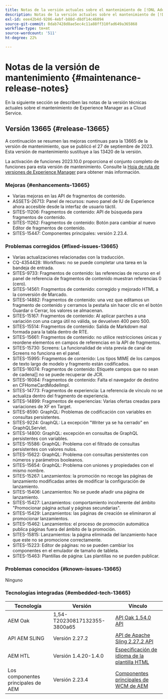 ```yaml
---
title: Notas de la versión actuales sobre el mantenimiento de [!DNL Adobe Experience Manager] as a Cloud Service.
description: Notas de la versión actuales sobre el mantenimiento de [!DNL Adobe Experience Manager] as a Cloud Service.
exl-id: eee42b4d-9206-4ebf-b88d-d8df14c46094
source-git-commit: 0dab7428d8ae5ec4c11a88ff310fad649a365868
workflow-type: tm+mt
source-wordcount: '511'
ht-degree: 22%

---
```


# Notas de la versión de mantenimiento {#maintenance-release-notes}

En la siguiente sección se describen las notas de la versión técnicas actuales sobre el mantenimiento de Experience Manager as a Cloud Service.

## Versión 13665 {#release-13665}

A continuación se resumen las mejoras continuas para la 13665 de la versión de mantenimiento, que se publicó el 27 de septiembre de 2023. Esta versión de mantenimiento sustituye a las 13420 de la versión.

La activación de funciones 2023.10.0 proporciona el conjunto completo de funciones para esta versión de mantenimiento. Consulte la [Hoja de ruta de versiones de Experience Manager](https://experienceleague.adobe.com/docs/experience-manager-release-information/aem-release-updates/update-releases-roadmap.html?lang=es) para obtener más información.

### Mejoras {#enhancements-13665}

* Varias mejoras en las API de fragmentos de contenido.
* ASSETS-26713: Panel de recursos: nuevo panel de IU de Experience ahora accesible desde la interfaz de usuario táctil.
* SITES-11206: Fragmentos de contenido: API de búsqueda para fragmentos de contenido.
* SITES-11262: Fragmentos de contenido: Botón para cambiar al nuevo Editor de fragmentos de contenido.
* SITES-15447: Componentes principales: versión 2.23.4.

### Problemas corregidos {#fixed-issues-13665}

* Varias actualizaciones relacionadas con la traducción.
* CQ-4354428: Workflows: no se puede completar una tarea en la bandeja de entrada.
* SITES-9733: Fragmentos de contenido: las referencias de recurso en el panel de referencia de fragmentos de contenido muestran referencias 0 (cero).
* SITES-14561: Fragmentos de contenido: corregido y mejorado HTML a la conversión de Marcado.
* SITES-14882: Fragmentos de contenido: una vez que editamos un fragmento de contenido y cerramos la pestaña sin hacer clic en el botón Guardar o Cerrar, los valores se almacenan.
* SITES-15167: Fragmentos de contenido: Al aplicar parches a una variación con una carga útil no válida, se devuelven 400 pero 500.
* SITES-15514: Fragmentos de contenido: Salida de Markdown mal formada para la tabla dentro de RTE.
* SITES-15661: Fragmentos de contenido: no utilice restricciones únicas y reordene elementos en campos de referencias en la API de fragmentos.
* SITES-15730: Screens: La funcionalidad de vista previa de canal de Screens no funciona en el panel.
* SITES-15995: Fragmentos de contenido: Los tipos MIME de los campos de texto largo de modelo y fragmento están codificados.
* SITES-16074: Fragmentos de contenido: Etiquete campos que no sean de cadena[] no se puede recuperar de JCR.
* SITES-16084: Fragmentos de contenido: Falta el navegador de destino en CFHomeCardModelImpl.
* SITES-14773: Fragmentos de experiencia: La referencia de vínculo no se actualiza dentro del fragmento de experiencia.
* SITES-14899: Fragmentos de experiencias: Varias ofertas creadas para variaciones de XF en Target.
* SITES-8590: GraphQL: Problemas de codificación con variables en consultas persistentes.
* SITES-9224: GraphQL: La excepción &quot;Writer ya se ha cerrado&quot; en GraphQLServlet.
* SITES-14800: GraphQL: excepción en consultas de GraphQL persistentes con variables.
* SITES-15586: GraphQL: Problema con el filtrado de consultas persistentes con valores nulos.
* SITES-15622: GraphQL: Problema con consultas persistentes con números y parámetros booleanos.
* SITES-15654: GraphQL: Problema con uniones y propiedades con el mismo nombre.
* SITES-15267: Lanzamientos: la promoción no recoge las páginas de lanzamiento modificadas antes de modificar la configuración de lanzamiento.
* SITES-15406: Lanzamientos: No se puede añadir una página de lanzamiento.
* SITES-15427: Lanzamientos: comportamiento incoherente del ámbito &quot;Promocionar página actual y páginas secundarias&quot;.
* SITES-15429: Lanzamientos: las páginas de creación se eliminaron al promocionar lanzamientos.
* SITES-15462: Lanzamientos: el proceso de promoción automática publica páginas fuera del ámbito de la promoción.
* SITES-15815: Lanzamientos: la página eliminada del lanzamiento hace que este no se promocione correctamente.
* SITES-15223: Editor de páginas: no se pueden cambiar los componentes en el emulador de tamaño de tableta.
* SITES-15463: Plantillas de página: Las plantillas no se pueden publicar.

### Problemas conocidos {#known-issues-13665}

Ninguno

### Tecnologías integradas {#embedded-tech-13665}

| Tecnología | Versión | Vínculo |
|---|---|---|
| AEM Oak | 1,54-T20230817132355-3800a65 | [API Oak 1.54.0 API](https://www.javadoc.io/doc/org.apache.jackrabbit/oak-api/1.54.0/index.html) |
| API AEM SLING | Versión 2.27.2 | [API de Apache Sling 2.27.2 API](https://www.javadoc.io/doc/org.apache.sling/org.apache.sling.api/latest/index.html) |
| AEM HTL | Versión 1.4.20-1.4.0 | [Especificación de idioma de la plantilla HTML](https://github.com/adobe/htl-spec) |
| Los componentes principales de AEM | Versión 2.23.4 | [Componentes principales de WCM de AEM](https://github.com/adobe/aem-core-wcm-components) |
